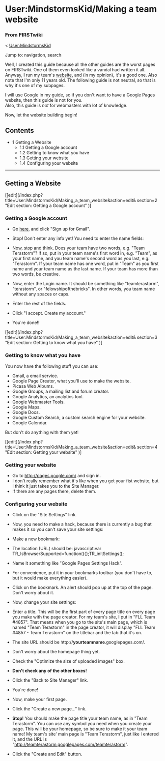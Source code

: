 # User:MindstormsKid/Making a team website

### From FIRSTwiki

&lt; [User:MindstormsKid](User:MindstormsKid "User:MindstormsKid" )

Jump to: navigation, search

Well, I created this guide because all the other guides are the worst pages on
FIRSTwiki. One of them even looked like a vandal had written it all. Anyway, I
run my team's [website](http://teamterastorm.googlepages.com/
"http://teamterastorm.googlepages.com/" ), and (in my opinion), it's a good
one. Also note that I'm only 11 years old. The following guide is not neutral,
so that is why it's one of my subpages.

I will use Google in my guide, so if you don't want to have a Google Pages
website, then this guide is not for you.  
Also, this guide is _not_ for webmasters with lot of knowledge.

Now, let the website building begin!

## Contents

  * 1 Getting a Website
    * 1.1 Getting a Google account
    * 1.2 Getting to know what you have
    * 1.3 Getting your website
    * 1.4 Configuring your website  
---  
  

## Getting a Website

[[edit](/index.php?title=User:MindstormsKid/Making_a_team_website&action=edit&
section=2 "Edit section: Getting a Google account" )]

### Getting a Google account

  * Go [here](http://gmail.com/ "http://gmail.com/" ), and click "Sign up for Gmail". 
  * Stop! Don't enter any info yet! You need to enter the name fields: 

    

  * Now, stop and think. Does your team have two words, e.g. "Team Terastorm"? If so, put in your team name's first word in, e.g. "Team", as your first name, and you team name's second word as you last, e.g. "Terastorm". If your team name has one word, put in "Team" as you first name and your team name as the last name. If your team has more than two words, be creative. 
  * Now, enter the Login name. It should be something like "teamterastorm", "terastorm", or "felowshipofthebricks". In other words, you team name without any spaces or caps. 
  * Enter the rest of the fields. 
  * Click "I accept. Create my account." 
  * You're done!! 

[[edit](/index.php?title=User:MindstormsKid/Making_a_team_website&action=edit&
section=3 "Edit section: Getting to know what you have" )]

### Getting to know what you have

You now have the following stuff you can use:

  * Gmail, a email service. 
  * Google Page Creator, what you'll use to make the website. 
  * Picasa Web Albums. 
  * Google Groups, a mailing list and forum creator. 
  * Google Analytics, an analytics tool. 
  * Google Webmaster Tools. 
  * Google Maps. 
  * Google Docs. 
  * Google Custom Search, a custom search engine for your website. 
  * Google Calendar. 

But don't do anything with them yet!

[[edit](/index.php?title=User:MindstormsKid/Making_a_team_website&action=edit&
section=4 "Edit section: Getting your website" )]

### Getting your website

  * Go to <http://pages.google.com/> and sign in. 
  * I don't really remember what it's like when you get your fist website, but I think it just takes you to the Site Manager. 
  * If there are any pages there, delete them. 


### Configuring your website

  * Click on the "Site Settings" link. 
  * Now, you need to make a hack, because there is currently a bug that makes it so you can't save your site settings: 

    

  * Make a new bookmark: 

    

  * The location (URL) should be: javascript:var TR_IsBrowserSupported=function(){};TR_initSettings(); 
  * Name it something like "Google Pages Settings Hack". 
  * For convenience, put it in your bookmarks toolbar (you don't have to, but it would make everything easier). 

  * Click on the bookmark. An alert should pop up at the top of the page. Don't worry about it. 
  * Now, change your site settings: 

    

  * Enter a title. This will be the first part of every page title on every page you make with the page creator. For my team's site, I put in "FLL Team #4857". That means when you go to the site's main page, which is named "Team Terastorm" in the page creator, it will display "FLL Team #4857 - Team Terastorm" on the titlebar and the tab that it's on. 
  * The site URL should be http://**yourteamname**.googlepages.com/. 
  * Don't worry about the homepage thing yet. 
  * Check the "Optimize the size of uploaded images" box. 
  * **Don't check any of the other boxes!**
  * Click the "Back to Site Manager" link. 
  * You're done! 

  * Now, make your first page. 

    

  * Click the "Create a new page..." link. 
  * **Stop!** You should make the page title your team name, as in "Team Terastorm". You can use any symbol you need when you create your page. This will be your homepage, so be sure to make it your team name! My team's site' main page is "Team Terastorm", just like I entered it, and the URL is "<http://teamterastorm.googlepages.com/teamterastorm>". 
  * Click the "Create and Edit" button. 

